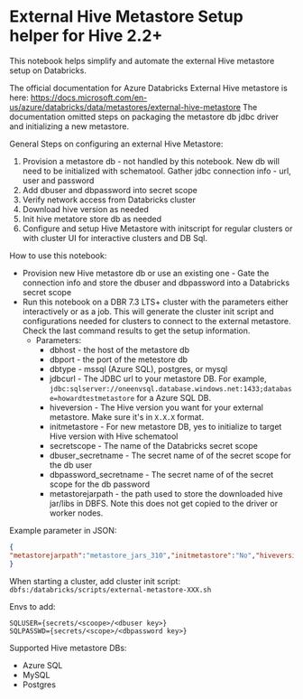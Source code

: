# External Hive Metastore Setup helper for Hive 2.2+
This notebook helps simplify and automate the external Hive metastore setup on Databricks.

The official documentation for Azure Databricks External Hive metastore is here: https://docs.microsoft.com/en-us/azure/databricks/data/metastores/external-hive-metastore
The documentation omitted steps on packaging the metastore db jdbc driver and initializing a new metastore.

General Steps on configuring an external Hive Metastore:
1. Provision a metastore db - not handled by this notebook. New db will need to be initialized with schematool. Gather jdbc connection info - url, user and password
1. Add dbuser and dbpassword into secret scope
1. Verify network access from Databricks cluster
2. Download hive version as needed
2. Init hive metatore store db as needed
3. Configure and setup Hive Metastore with initscript for regular clusters or with cluster UI for interactive clusters and DB Sql.

How to use this notebook:
* Provision new Hive metastore db or use an existing one - Gate the connection info and store the dbuser and dbpassword into a Databricks secret scope
* Run this notebook on a DBR 7.3 LTS+ cluster with the parameters either interactively or as a job. This will generate the cluster init script and configurations needed for clusters to connect to the external metastore. Check the last command results to get the setup information.
  * Parameters:
    * dbhost - the host of the metastore db
    * dbport - the port of the metestore db
    * dbtype - mssql (Azure SQL), postgres, or mysql
    * jdbcurl - The JDBC url to your metastore DB. For example, `jdbc:sqlserver://oneenvsql.database.windows.net:1433;database=howardtestmetastore` for a Azure SQL DB.
    * hiveversion - The Hive version you want for your external metastore. Make sure it's in `X.X.X` format.
    * initmetastore - For new metastore DB, yes to initialize to target Hive version with Hive schematool
    * secretscope - The name of the Databricks secret scope
    * dbuser_secretname - The secret name of of the secret scope for the db user
    * dbpassword_secretname - The secret name of of the secret scope for the db password
    * metastorejarpath - the path used to store the downloaded hive jar/libs in DBFS. Note this does not get copied to the driver or worker nodes. 

Example parameter in JSON:
```json
{
"metastorejarpath":"metastore_jars_310","initmetastore":"No","hiveversion":"3.1.0","jdbcurl":"jdbc:sqlserver://oneenvsql.database.windows.net:1433;database=howardtestmetastore","dbhost":"oneenvsql.database.windows.net","dbuser_secretname":"dbuser","dbtype":"mssql","secretscope":"oetrta","dbport":"1433","dbpassword_secretname":"dbpassword"
}
```

When starting a cluster, add cluster init script: `dbfs:/databricks/scripts/external-metastore-XXX.sh`

Envs to add:

```
SQLUSER={secrets/<scoope>/<dbuser key>}
SQLPASSWD={secrets/<scope>/<dbpassword key>}
```

Supported Hive metastore DBs:
* Azure SQL
* MySQL
* Postgres
